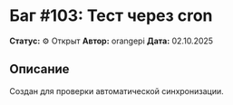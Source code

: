 # Баг #103: Тест через cron

**Статус:** ⚙️ Открыт
**Автор:** orangepi
**Дата:** 02.10.2025

## Описание
Создан для проверки автоматической синхронизации.
